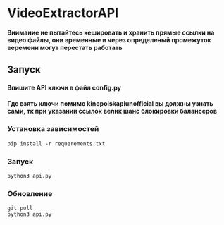 # VideoExtractorAPI

**Внимание не пытайтесь кешировать и хранить прямые ссылки на видео файлы, они временные и через определеный промежуток веремени могут перестать работать**

## Запуск

#### Впишите API ключи в файл config.py
**Где взять ключи помимо kinopoiskapiunofficial вы должны узнать сами, тк при указании ссылок велик шанс блокировки балансеров**

### Установка зависимостей
```
pip install -r requerements.txt
```

### Запуск
```
python3 api.py
```

### Обновление

```
git pull
python3 api.py
```